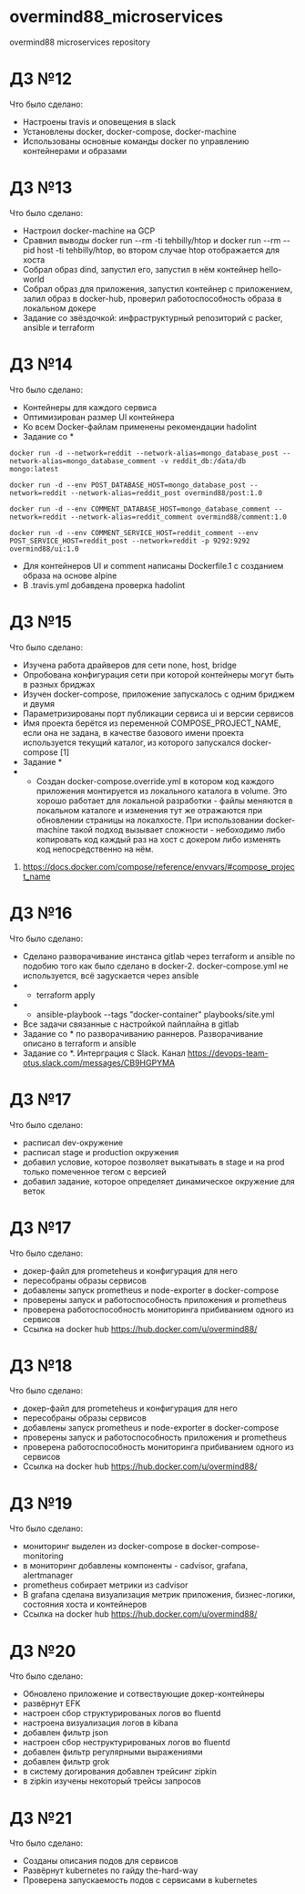 # overmind88_microservices
overmind88 microservices repository

# ДЗ №12

Что было сделано:
- Настроены travis и оповещения в slack
- Установлены docker, docker-compose, docker-machine
- Использованы основные команды docker по управлению контейнерами и образами

# ДЗ №13

Что было сделано:
- Настроил docker-machine на GCP
- Сравнил выводы docker run --rm -ti tehbilly/htop и docker run --rm --pid host -ti tehbilly/htop, во втором случае htop отображается для хоста
- Собрал образ dind, запустил его, запустил в нём контейнер hello-world
- Собрал образ для приложения, запустил контейнер с приложением, залил образ в docker-hub, проверил работоспособность образа в локальном докере
- Задание со звёздочкой: инфраструктурный репозиторий с packer, ansible и terraform

# ДЗ №14

Что было сделано:
- Контейнеры для каждого сервиса
- Оптимизирован размер UI контейнера
- Ко всем Docker-файлам применены рекомендации hadolint
- Задание со *
```
docker run -d --network=reddit --network-alias=mongo_database_post --network-alias=mongo_database_comment -v reddit_db:/data/db mongo:latest

docker run -d --env POST_DATABASE_HOST=mongo_database_post --network=reddit --network-alias=reddit_post overmind88/post:1.0

docker run -d --env COMMENT_DATABASE_HOST=mongo_database_comment --network=reddit --network-alias=reddit_comment overmind88/comment:1.0

docker run -d --env COMMENT_SERVICE_HOST=reddit_comment --env POST_SERVICE_HOST=reddit_post --network=reddit -p 9292:9292 overmind88/ui:1.0
```

- Для контейнеров UI и comment написаны Dockerfile.1 с созданием образа на основе alpine
- В .travis.yml добавдена проверка hadolint

# ДЗ №15

Что было сделано:
- Изучена работа драйверов для сети none, host, bridge
- Опробована конфигурация сети при которой контейнеры могут быть в разных бриджах
- Изучен docker-compose, приложение запускалось с одним бриджем и двумя
- Параметризированы порт публикации сервиса ui и версии сервисов
- Имя проекта берётся из переменной COMPOSE_PROJECT_NAME, если она не задана, в качестве базового имени проекта используется текущий каталог, из которого запускался docker-compose [1]
- Задание *
- - Создан docker-compose.override.yml в котором код каждого приложения монтируется из локального каталога в volume. Это хорошо работает для локальной разработки - файлы меняются в локальном каталоге и изменения тут же отражаются при обновлении страницы на локалхосте. При использовании docker-machine такой подход вызывает сложности - небоходимо либо копировать код каждый раз на хост с докером либо изменять код непосредственно на нём.

1. https://docs.docker.com/compose/reference/envvars/#compose_project_name

# ДЗ №16

Что было сделано:
- Сделано разворачивание инстанса gitlab через terraform и ansible по подобию
того как было сделано в docker-2. docker-compose.yml не используется,
всё заgускается через ansible
- - terraform apply
- - ansible-playbook --tags "docker-container" playbooks/site.yml
- Все задачи связанные с настройкой пайплайна в gitlab
- Задание со * по разворачиванию раннеров. Разворачивание описано в terraform и
ansible
- Задание со *. Интерграция с Slack. Канал https://devops-team-otus.slack.com/messages/CB9HGPYMA

# ДЗ №17

Что было сделано:
- расписал dev-окружение
- расписал stage и production окружения
- добавил условие, которое позволяет выкатывать в stage и на prod только помеченное тегом с версией
- добавил задание, которое определяет динамическое окружение для веток

# ДЗ №17

Что было сделано:
- докер-файл для prometeheus и конфигурация для него
- пересобраны образы сервисов
- добавлены запуск prometheus и node-exporter в docker-compose
- проверены запуск и работоспособность приложения и prometheus
- проверена работоспособность мониторинга прибиванием одного из сервисов
- Ссылка на docker hub https://hub.docker.com/u/overmind88/

# ДЗ №18

Что было сделано:
- докер-файл для prometeheus и конфигурация для него
- пересобраны образы сервисов
- добавлены запуск prometheus и node-exporter в docker-compose
- проверены запуск и работоспособность приложения и prometheus
- проверена работоспособность мониторинга прибиванием одного из сервисов
- Ссылка на docker hub https://hub.docker.com/u/overmind88/

# ДЗ №19

Что было сделано:
- мониторинг выделен из docker-compose в docker-compose-monitoring
- в мониторинг добавлены компоненты - cadvisor, grafana, alertmanager
- prometheus собирает метрики из cadvisor
- В grafana сделана визуализация метрик приложения, бизнес-логики, состояния хоста и контейнеров
- Ссылка на docker hub https://hub.docker.com/u/overmind88/

# ДЗ №20

Что было сделано:

 - Обновлено приложение и сотвествующие докер-контейнеры
 - развёрнут EFK
 - настроен сбор cтруктурированых логов во fluentd
 - настроена визуализация логов в kibana
 - добавлен фильтр json
 - настроен сбор неcтруктурированых логов во fluentd
 - добавлен фильтр регулярными выражениями
 - добавлен фильтр grok
 - в систему догирования добавлен трейсинг zipkin
 - в zipkin изучены некоторый трейсы запросов


# ДЗ №21

Что было сделано:

- Созданы описания подов для сервисов
- Развёрнут kubernetes по гайду the-hard-way
- Проверена запускаемость подов с сервисами в kubernetes
